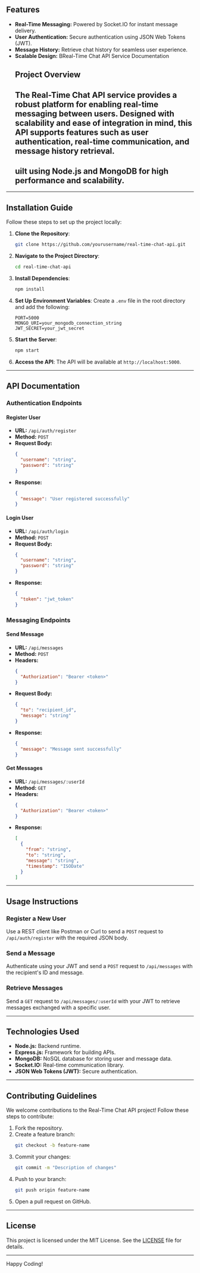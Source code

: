 ## Features

- **Real-Time Messaging:** Powered by Socket.IO for instant message delivery.
- **User Authentication:** Secure authentication using JSON Web Tokens (JWT).
- **Message History:** Retrieve chat history for seamless user experience.
- **Scalable Design:** BReal-Time Chat API Service Documentation
  ## Project Overview
  The Real-Time Chat API service provides a robust platform for enabling real-time messaging between users. Designed with scalability and ease of integration in mind, this API supports features such as user authentication, real-time communication, and message history retrieval.
  ---
  ## uilt using Node.js and MongoDB for high performance and scalability.

---

## Installation Guide

Follow these steps to set up the project locally:

1. **Clone the Repository**:

   ```bash
   git clone https://github.com/yourusername/real-time-chat-api.git
   ```

2. **Navigate to the Project Directory**:

   ```bash
   cd real-time-chat-api
   ```

3. **Install Dependencies**:

   ```bash
   npm install
   ```

4. **Set Up Environment Variables**:
   Create a `.env` file in the root directory and add the following:

   ```env
   PORT=5000
   MONGO_URI=your_mongodb_connection_string
   JWT_SECRET=your_jwt_secret
   ```

5. **Start the Server**:

   ```bash
   npm start
   ```

6. **Access the API**:
   The API will be available at `http://localhost:5000`.

---

## API Documentation

### **Authentication Endpoints**

#### **Register User**

- **URL:** `/api/auth/register`
- **Method:** `POST`
- **Request Body:**
  ```json
  {
    "username": "string",
    "password": "string"
  }
  ```
- **Response:**
  ```json
  {
    "message": "User registered successfully"
  }
  ```

#### **Login User**

- **URL:** `/api/auth/login`
- **Method:** `POST`
- **Request Body:**
  ```json
  {
    "username": "string",
    "password": "string"
  }
  ```
- **Response:**
  ```json
  {
    "token": "jwt_token"
  }
  ```

### **Messaging Endpoints**

#### **Send Message**

- **URL:** `/api/messages`
- **Method:** `POST`
- **Headers:**
  ```json
  {
    "Authorization": "Bearer <token>"
  }
  ```
- **Request Body:**
  ```json
  {
    "to": "recipient_id",
    "message": "string"
  }
  ```
- **Response:**
  ```json
  {
    "message": "Message sent successfully"
  }
  ```

#### **Get Messages**

- **URL:** `/api/messages/:userId`
- **Method:** `GET`
- **Headers:**
  ```json
  {
    "Authorization": "Bearer <token>"
  }
  ```
- **Response:**
  ```json
  [
    {
      "from": "string",
      "to": "string",
      "message": "string",
      "timestamp": "ISODate"
    }
  ]
  ```

---

## Usage Instructions

### **Register a New User**

Use a REST client like Postman or Curl to send a `POST` request to `/api/auth/register` with the required JSON body.

### **Send a Message**

Authenticate using your JWT and send a `POST` request to `/api/messages` with the recipient's ID and message.

### **Retrieve Messages**

Send a `GET` request to `/api/messages/:userId` with your JWT to retrieve messages exchanged with a specific user.

---

## Technologies Used

- **Node.js:** Backend runtime.
- **Express.js:** Framework for building APIs.
- **MongoDB:** NoSQL database for storing user and message data.
- **Socket.IO:** Real-time communication library.
- **JSON Web Tokens (JWT):** Secure authentication.

---

## Contributing Guidelines

We welcome contributions to the Real-Time Chat API project! Follow these steps to contribute:

1. Fork the repository.
2. Create a feature branch:
   ```bash
   git checkout -b feature-name
   ```
3. Commit your changes:
   ```bash
   git commit -m "Description of changes"
   ```
4. Push to your branch:
   ```bash
   git push origin feature-name
   ```
5. Open a pull request on GitHub.

---

## License

This project is licensed under the MIT License. See the [LICENSE](LICENSE) file for details.

---

Happy Coding!



